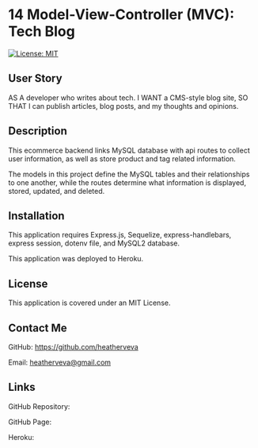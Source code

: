 # 14 Model-View-Controller (MVC): Tech Blog

[![License: MIT](https://img.shields.io/badge/License-MIT-yellow.svg)](https://opensource.org/licenses/MIT)

## User Story

AS A developer who writes about tech.
I WANT a CMS-style blog site,
SO THAT I can publish articles, blog posts, and my thoughts and opinions.

## Description

This ecommerce backend links MySQL database with api routes to collect user information, as well as store product and tag related information.

The models in this project define the MySQL tables and their relationships to one another, while the routes determine what information is displayed, stored, updated, and deleted.

## Installation

This application requires Express.js, Sequelize, express-handlebars, express session, dotenv file, and MySQL2 database.

This application was deployed to Heroku.

## License

This application is covered under an MIT License.

## Contact Me

GitHub: https://github.com/heatherveva

Email: heatherveva@gmail.com

## Links

GitHub Repository:

GitHub Page:

Heroku:
